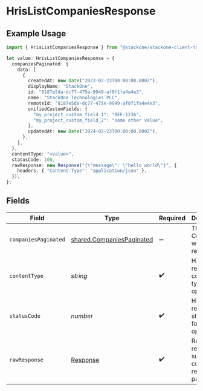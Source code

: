 # HrisListCompaniesResponse

## Example Usage

```typescript
import { HrisListCompaniesResponse } from "@stackone/stackone-client-ts/sdk/models/operations";

let value: HrisListCompaniesResponse = {
  companiesPaginated: {
    data: [
      {
        createdAt: new Date("2023-02-23T00:00:00.000Z"),
        displayName: "StackOne",
        id: "8187e5da-dc77-475e-9949-af0f1fa4e4e3",
        name: "StackOne Technologies PLC",
        remoteId: "8187e5da-dc77-475e-9949-af0f1fa4e4e3",
        unifiedCustomFields: {
          "my_project_custom_field_1": "REF-1236",
          "my_project_custom_field_2": "some other value",
        },
        updatedAt: new Date("2024-02-23T00:00:00.000Z"),
      },
    ],
  },
  contentType: "<value>",
  statusCode: 100,
  rawResponse: new Response("{\"message\": \"hello world\"}", {
    headers: { "Content-Type": "application/json" },
  }),
};
```

## Fields

| Field                                                                         | Type                                                                          | Required                                                                      | Description                                                                   |
| ----------------------------------------------------------------------------- | ----------------------------------------------------------------------------- | ----------------------------------------------------------------------------- | ----------------------------------------------------------------------------- |
| `companiesPaginated`                                                          | [shared.CompaniesPaginated](../../../sdk/models/shared/companiespaginated.md) | :heavy_minus_sign:                                                            | The list of Companies was retrieved.                                          |
| `contentType`                                                                 | *string*                                                                      | :heavy_check_mark:                                                            | HTTP response content type for this operation                                 |
| `statusCode`                                                                  | *number*                                                                      | :heavy_check_mark:                                                            | HTTP response status code for this operation                                  |
| `rawResponse`                                                                 | [Response](https://developer.mozilla.org/en-US/docs/Web/API/Response)         | :heavy_check_mark:                                                            | Raw HTTP response; suitable for custom response parsing                       |